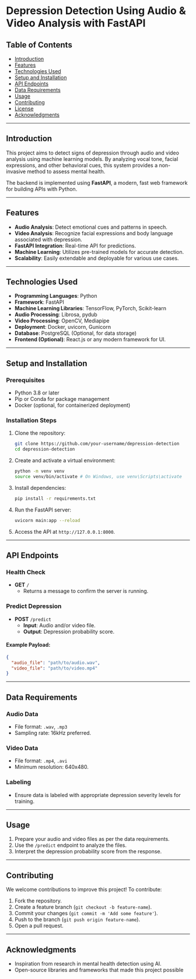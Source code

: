 

# Depression Detection Using Audio & Video Analysis with FastAPI

## Table of Contents
- [Introduction](#introduction)
- [Features](#features)
- [Technologies Used](#technologies-used)
- [Setup and Installation](#setup-and-installation)
- [API Endpoints](#api-endpoints)
- [Data Requirements](#data-requirements)
- [Usage](#usage)
- [Contributing](#contributing)
- [License](#license)
- [Acknowledgments](#acknowledgments)

---

## Introduction

This project aims to detect signs of depression through audio and video analysis using machine learning models. By analyzing vocal tone, facial expressions, and other behavioral cues, this system provides a non-invasive method to assess mental health.

The backend is implemented using **FastAPI**, a modern, fast web framework for building APIs with Python.

---

## Features

- **Audio Analysis**: Detect emotional cues and patterns in speech.
- **Video Analysis**: Recognize facial expressions and body language associated with depression.
- **FastAPI Integration**: Real-time API for predictions.
- **Machine Learning**: Utilizes pre-trained models for accurate detection.
- **Scalability**: Easily extendable and deployable for various use cases.

---

## Technologies Used

- **Programming Languages**: Python
- **Framework**: FastAPI
- **Machine Learning Libraries**: TensorFlow, PyTorch, Scikit-learn
- **Audio Processing**: Librosa, pydub
- **Video Processing**: OpenCV, Mediapipe
- **Deployment**: Docker, uvicorn, Gunicorn
- **Database**: PostgreSQL (Optional, for data storage)
- **Frontend (Optional)**: React.js or any modern framework for UI.

---

## Setup and Installation

### Prerequisites

- Python 3.8 or later
- Pip or Conda for package management
- Docker (optional, for containerized deployment)

### Installation Steps

1. Clone the repository:
   ```bash
   git clone https://github.com/your-username/depression-detection
   cd depression-detection
   ```

2. Create and activate a virtual environment:
   ```bash
   python -m venv venv
   source venv/bin/activate # On Windows, use venv\Scripts\activate
   ```

3. Install dependencies:
   ```bash
   pip install -r requirements.txt
   ```

4. Run the FastAPI server:
   ```bash
   uvicorn main:app --reload
   ```

5. Access the API at `http://127.0.0.1:8000`.

---

## API Endpoints

### **Health Check**
- **GET** `/`
  - Returns a message to confirm the server is running.

### **Predict Depression**
- **POST** `/predict`
  - **Input**: Audio and/or video file.
  - **Output**: Depression probability score.

#### Example Payload:
```json
{
  "audio_file": "path/to/audio.wav",
  "video_file": "path/to/video.mp4"
}
```

---

## Data Requirements

### Audio Data
- File format: `.wav`, `.mp3`
- Sampling rate: 16kHz preferred.

### Video Data
- File format: `.mp4`, `.avi`
- Minimum resolution: 640x480.

### Labeling
- Ensure data is labeled with appropriate depression severity levels for training.

---

## Usage

1. Prepare your audio and video files as per the data requirements.
2. Use the `/predict` endpoint to analyze the files.
3. Interpret the depression probability score from the response.

---

## Contributing

We welcome contributions to improve this project! To contribute:

1. Fork the repository.
2. Create a feature branch (`git checkout -b feature-name`).
3. Commit your changes (`git commit -m 'Add some feature'`).
4. Push to the branch (`git push origin feature-name`).
5. Open a pull request.

---

## Acknowledgments

- Inspiration from research in mental health detection using AI.
- Open-source libraries and frameworks that made this project possible
